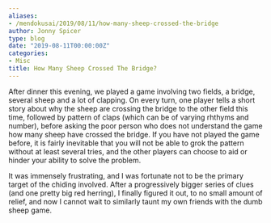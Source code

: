 ```yaml
---
aliases:
- /mendokusai/2019/08/11/how-many-sheep-crossed-the-bridge
author: Jonny Spicer
type: blog
date: "2019-08-11T00:00:00Z"
categories:
- Misc
title: How Many Sheep Crossed The Bridge?
---
```

After dinner this evening, we played a game involving two fields, a bridge, several sheep and a lot of clapping. On every turn, one player tells a short story about why
the sheep are crossing the bridge to the other field this time, followed by pattern of claps (which can be of varying rhthyms and number), before asking the poor person
who does not understand the game how many sheep have crossed the bridge. If you have not played the game before, it is fairly inevitable that you will not be able to
grok the pattern without at least several tries, and the other players can choose to aid or hinder your ability to solve the problem.

It was immensely frustrating, and I was fortunate not to be the primary target of the chiding involved. After a progressively bigger series of clues (and one pretty
big red herring), I finally figured it out, to no small amount of relief, and now I cannot wait to similarly taunt my own friends with the dumb sheep game.
